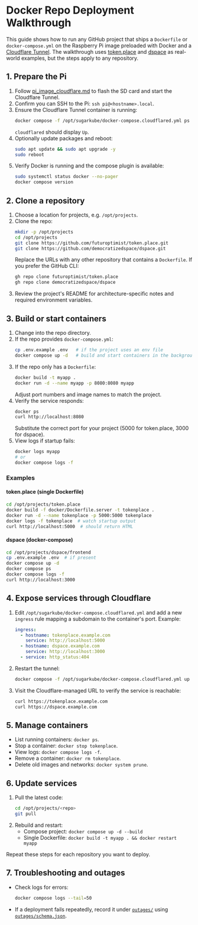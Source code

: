 # Docker Repo Deployment Walkthrough

This guide shows how to run any GitHub project that ships a `Dockerfile` or
`docker-compose.yml` on the Raspberry Pi image preloaded with Docker and a
[Cloudflare Tunnel](https://www.cloudflare.com/products/tunnel/). The walkthrough uses
[token.place](https://github.com/futuroptimist/token.place) and
[dspace](https://github.com/democratizedspace/dspace) as real-world examples,
but the steps apply to any repository.

## 1. Prepare the Pi
1. Follow [pi_image_cloudflare.md](pi_image_cloudflare.md) to flash the SD card and
   start the Cloudflare Tunnel.
2. Confirm you can SSH to the Pi: `ssh pi@<hostname>.local`.
3. Ensure the Cloudflare Tunnel container is running:
   ```sh
   docker compose -f /opt/sugarkube/docker-compose.cloudflared.yml ps
   ```
   `cloudflared` should display `Up`.
4. Optionally update packages and reboot:
   ```sh
   sudo apt update && sudo apt upgrade -y
   sudo reboot
   ```
4. Verify Docker is running and the compose plugin is available:
   ```sh
   sudo systemctl status docker --no-pager
   docker compose version
   ```

## 2. Clone a repository
1. Choose a location for projects, e.g. `/opt/projects`.
2. Clone the repo:
   ```sh
   mkdir -p /opt/projects
   cd /opt/projects
   git clone https://github.com/futuroptimist/token.place.git
   git clone https://github.com/democratizedspace/dspace.git
   ```
   Replace the URLs with any other repository that contains a `Dockerfile`.
   If you prefer the GitHub CLI:
   ```sh
   gh repo clone futuroptimist/token.place
   gh repo clone democratizedspace/dspace
   ```
3. Review the project's README for architecture-specific notes and required
   environment variables.

## 3. Build or start containers
1. Change into the repo directory.
2. If the repo provides `docker-compose.yml`:
   ```sh
   cp .env.example .env   # if the project uses an env file
   docker compose up -d   # build and start containers in the background
   ```
3. If the repo only has a `Dockerfile`:
   ```sh
   docker build -t myapp .
   docker run -d --name myapp -p 8080:8080 myapp
   ```
   Adjust port numbers and image names to match the project.
4. Verify the service responds:
   ```sh
   docker ps
   curl http://localhost:8080
   ```
   Substitute the correct port for your project (5000 for token.place,
   3000 for dspace).
5. View logs if startup fails:
   ```sh
   docker logs myapp
   # or
   docker compose logs -f
   ```

### Examples

#### token.place (single Dockerfile)

```sh
cd /opt/projects/token.place
docker build -f docker/Dockerfile.server -t tokenplace .
docker run -d --name tokenplace -p 5000:5000 tokenplace
docker logs -f tokenplace  # watch startup output
curl http://localhost:5000  # should return HTML
```

#### dspace (docker-compose)

```sh
cd /opt/projects/dspace/frontend
cp .env.example .env  # if present
docker compose up -d
docker compose ps
docker compose logs -f
curl http://localhost:3000
```

## 4. Expose services through Cloudflare
1. Edit `/opt/sugarkube/docker-compose.cloudflared.yml` and add a new
   `ingress` rule mapping a subdomain to the container's port. Example:
   ```yaml
   ingress:
     - hostname: tokenplace.example.com
       service: http://localhost:5000
     - hostname: dspace.example.com
       service: http://localhost:3000
     - service: http_status:404
   ```
2. Restart the tunnel:
   ```sh
   docker compose -f /opt/sugarkube/docker-compose.cloudflared.yml up -d
   ```
3. Visit the Cloudflare-managed URL to verify the service is reachable:
   ```sh
   curl https://tokenplace.example.com
   curl https://dspace.example.com
   ```

## 5. Manage containers
- List running containers: `docker ps`.
- Stop a container: `docker stop tokenplace`.
- View logs: `docker compose logs -f`.
- Remove a container: `docker rm tokenplace`.
- Delete old images and networks: `docker system prune`.

## 6. Update services
1. Pull the latest code:
   ```sh
   cd /opt/projects/<repo>
   git pull
   ```
2. Rebuild and restart:
   - Compose project: `docker compose up -d --build`
   - Single Dockerfile: `docker build -t myapp . && docker restart myapp`

Repeat these steps for each repository you want to deploy.

## 7. Troubleshooting and outages
- Check logs for errors:
  ```sh
  docker compose logs --tail=50
  ```
- If a deployment fails repeatedly, record it under
  [`outages/`](../outages/README.md) using
  [`outages/schema.json`](../outages/schema.json).
